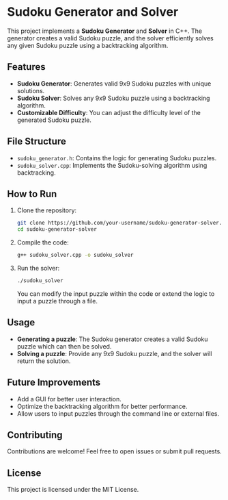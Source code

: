 # Sudoku Generator and Solver

This project implements a **Sudoku Generator** and **Solver** in C++. The generator creates a valid Sudoku puzzle, and the solver efficiently solves any given Sudoku puzzle using a backtracking algorithm.

## Features

- **Sudoku Generator**: Generates valid 9x9 Sudoku puzzles with unique solutions.
- **Sudoku Solver**: Solves any 9x9 Sudoku puzzle using a backtracking algorithm.
- **Customizable Difficulty**: You can adjust the difficulty level of the generated Sudoku puzzle.
  
## File Structure

- `sudoku_generator.h`: Contains the logic for generating Sudoku puzzles.
- `sudoku_solver.cpp`: Implements the Sudoku-solving algorithm using backtracking.

## How to Run

1. Clone the repository:
   ```bash
   git clone https://github.com/your-username/sudoku-generator-solver.git
   cd sudoku-generator-solver
   ```

2. Compile the code:
   ```bash
   g++ sudoku_solver.cpp -o sudoku_solver
   ```

3. Run the solver:
   ```bash
   ./sudoku_solver
   ```

   You can modify the input puzzle within the code or extend the logic to input a puzzle through a file.

## Usage

- **Generating a puzzle**: The Sudoku generator creates a valid Sudoku puzzle which can then be solved.
- **Solving a puzzle**: Provide any 9x9 Sudoku puzzle, and the solver will return the solution.

## Future Improvements

- Add a GUI for better user interaction.
- Optimize the backtracking algorithm for better performance.
- Allow users to input puzzles through the command line or external files.

## Contributing

Contributions are welcome! Feel free to open issues or submit pull requests.

## License

This project is licensed under the MIT License.
